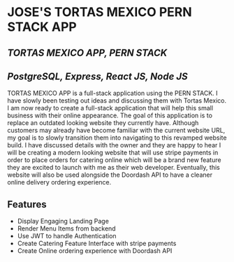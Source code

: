 # JOSE'S TORTAS MEXICO PERN STACK APP

## _TORTAS MEXICO APP, PERN STACK_

## _PostgreSQL, Express, React JS, Node JS_

TORTAS MEXICO APP is a full-stack application using the PERN STACK.
I have slowly been testing out ideas and discussing them with Tortas Mexico.
I am now ready to create a full-stack application that will help this small business
with their online appearance. The goal of this application is to replace an outdated
looking website they currently have. Although customers may already have become
familiar with the current website URL, my goal is to slowly transition them into
navigating to this revamped website build. I have discussed details with the owner and
they are happy to hear I will be creating a modern looking website that will use stripe
payments in order to place orders for catering online which will be a brand new
feature they are excited to launch with me as their web developer. Eventually,
this website will also be used alongside the Doordash API to have a cleaner
online delivery ordering experience.

## Features

- Display Engaging Landing Page
- Render Menu Items from backend
- Use JWT to handle Authentication
- Create Catering Feature Interface with stripe payments
- Create Online ordering experience with Doordash API

